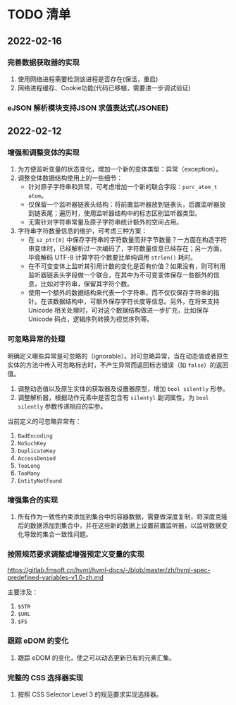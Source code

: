 # TODO 清单

## 2022-02-16

### 完善数据获取器的实现

1. 使用网络进程需要检测该进程是否存在(保活，重启)
1. 网络进程缓存、Cookie功能(代码已移植，需要进一步调试验证)

### eJSON 解析模块支持JSON 求值表达式(JSONEE)

## 2022-02-12

### 增强和调整变体的实现

1. 为方便监听变量的状态变化，增加一个新的变体类型：异常（exception）。
1. 调整变体数据结构使用上的一些细节：
   - 针对原子字符串和异常，可考虑增加一个新的联合字段：`purc_atom_t atom`。
   - 仅保留一个监听器链表头结构：将前置监听器放到链表头，后置监听器放到链表尾；遍历时，使用监听器结构中的标志区别监听器类型。
   - 无需针对字符串常量及原子字符串统计额外的空间占用。
1. 字符串字符数量信息的维护，可考虑三种方案：
   - 在 `sz_ptr[0]` 中保存字符串的字符数量而非字节数量？一方面在构造字符串变体时，已经解析过一次编码了，字符数量信息已经存在；另一方面，毕竟解码 UTF-8 计算字符个数要比单纯调用 `strlen()` 耗时。
   - 在不可变变体上监听其引用计数的变化是否有价值？如果没有，则可利用监听器链表头字段做一个联合，在其中为不可变变体保存一些额外的信息，比如对字符串，保留其字符个数。
   - 使用一个额外的数据结构来代表一个字符串，而不仅仅保存字符串的指针。在该数据结构中，可额外保存字符长度等信息。另外，在将来支持 Unicode 相关处理时，可对这个数据结构做进一步扩充，比如保存 Unicode 码点，逻辑序列转换为视觉序列等。

### 可忽略异常的处理

明确定义哪些异常是可忽略的（ignorable）。对可忽略异常，当在动态值或者原生实体的方法中传入可忽略标志时，不产生异常而返回标志错误（如 `false`）的返回值。

1. 调整动态值以及原生实体的获取器及设置器原型，增加 `bool silently` 形参。
1. 调整解析器，根据动作元素中是否包含有 `silentyl` 副词属性，为 `bool silently` 参数传递相应的实参。

当前定义的可忽略异常有：

1. `BadEncoding`
1. `NoSuchKey`
1. `DuplicateKey`
1. `AccessDenied`
1. `TooLong`
1. `TooMany`
1. `EntityNotFound`

### 增强集合的实现

1. 所有作为一致性约束添加到集合中的容器数据，需要做深度复制，将深度克隆后的数据添加到集合中，并在这些新的数据上设置前置监听器，以监听数据变化导致的集合一致性问题。

### 按照规范要求调整或增强预定义变量的实现

<https://gitlab.fmsoft.cn/hvml/hvml-docs/-/blob/master/zh/hvml-spec-predefined-variables-v1.0-zh.md>

主要涉及：

1. `$STR`
1. `$URL`
1. `$FS`

### 跟踪 eDOM 的变化

1. 跟踪 eDOM 的变化，使之可以动态更新已有的元素汇集。

### 完整的 CSS 选择器实现

1. 按照 CSS Selector Level 3 的规范要求实现选择器。

